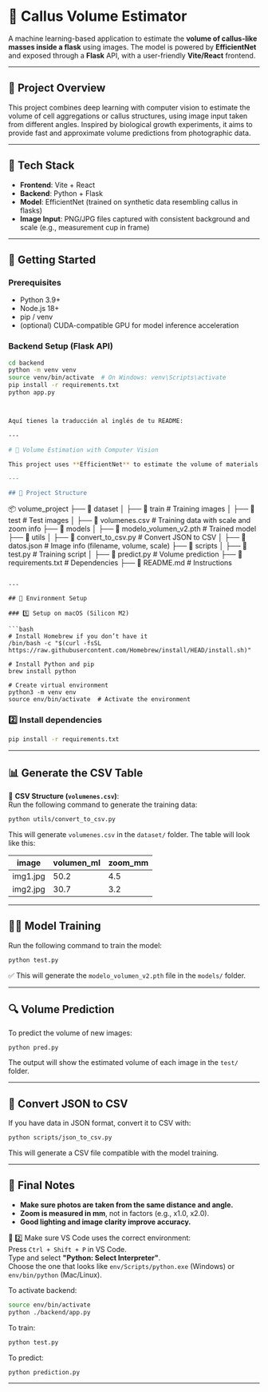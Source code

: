 # 🧠 Callus Volume Estimator

A machine learning-based application to estimate the **volume of callus-like masses inside a flask** using images. The model is powered by **EfficientNet** and exposed through a **Flask** API, with a user-friendly **Vite/React** frontend.

---

## 📸 Project Overview

This project combines deep learning with computer vision to estimate the volume of cell aggregations or callus structures, using image input taken from different angles. Inspired by biological growth experiments, it aims to provide fast and approximate volume predictions from photographic data.

---

## 🔧 Tech Stack

- **Frontend**: Vite + React
- **Backend**: Python + Flask
- **Model**: EfficientNet (trained on synthetic data resembling callus in flasks)
- **Image Input**: PNG/JPG files captured with consistent background and scale (e.g., measurement cup in frame)

---

## 🚀 Getting Started

### Prerequisites

- Python 3.9+
- Node.js 18+
- pip / venv
- (optional) CUDA-compatible GPU for model inference acceleration

### Backend Setup (Flask API)

```bash
cd backend
python -m venv venv
source venv/bin/activate  # On Windows: venv\Scripts\activate
pip install -r requirements.txt
python app.py



Aquí tienes la traducción al inglés de tu README:

---

# 📌 Volume Estimation with Computer Vision

This project uses **EfficientNet** to estimate the volume of materials from images, taking into account the camera's scale and zoom.

---

## 📂 Project Structure

```

📦 volume_project
├── 📂 dataset
│ ├── 📂 train # Training images
│ ├── 📂 test # Test images
│ ├── 📜 volumenes.csv # Training data with scale and zoom info
├── 📂 models
│ ├── 📜 modelo_volumen_v2.pth # Trained model
├── 📂 utils
│ ├── 📜 convert_to_csv.py # Convert JSON to CSV
│ ├── 📜 datos.json # Image info (filename, volume, scale)
├── 📂 scripts
│ ├── 📜 test.py # Training script
│ ├── 📜 predict.py # Volume prediction
├── 📜 requirements.txt # Dependencies
├── 📜 README.md # Instructions

````

---

## 🚀 Environment Setup

### 1️⃣ Setup on macOS (Silicon M2)

```bash
# Install Homebrew if you don’t have it
/bin/bash -c "$(curl -fsSL https://raw.githubusercontent.com/Homebrew/install/HEAD/install.sh)"

# Install Python and pip
brew install python

# Create virtual environment
python3 -m venv env
source env/bin/activate  # Activate the environment
````

### 2️⃣ Install dependencies

```bash
pip install -r requirements.txt
```

---

## 📊 Generate the CSV Table

📌 **CSV Structure (`volumenes.csv`)**:  
Run the following command to generate the training data:

```bash
python utils/convert_to_csv.py
```

This will generate `volumenes.csv` in the `dataset/` folder. The table will look like this:

| image    | volumen_ml | zoom_mm |
| -------- | ---------- | ------- |
| img1.jpg | 50.2       | 4.5     |
| img2.jpg | 30.7       | 3.2     |

---

## 🏋️‍♂️ Model Training

Run the following command to train the model:

```bash
python test.py
```

✅ This will generate the `modelo_volumen_v2.pth` file in the `models/` folder.

---

## 🔍 Volume Prediction

To predict the volume of new images:

```bash
python pred.py
```

The output will show the estimated volume of each image in the `test/` folder.

---

## 🔄 Convert JSON to CSV

If you have data in JSON format, convert it to CSV with:

```bash
python scripts/json_to_csv.py
```

This will generate a CSV file compatible with the model training.

---

## 📌 Final Notes

- **Make sure photos are taken from the same distance and angle.**
- **Zoom is measured in mm**, not in factors (e.g., x1.0, x2.0).
- **Good lighting and image clarity improve accuracy.**

🔹 2️⃣ Make sure VS Code uses the correct environment:  
Press `Ctrl + Shift + P` in VS Code.  
Type and select **"Python: Select Interpreter"**.  
Choose the one that looks like `env/Scripts/python.exe` (Windows) or `env/bin/python` (Mac/Linux).

To activate backend:

```bash
source env/bin/activate
python ./backend/app.py
```

To train:

```bash
python test.py
```

To predict:

```bash
python prediction.py
```

---
